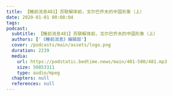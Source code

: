 ```yaml
---
title: 【睡前消息481】苏联解体前，戈尔巴乔夫的中国形象（上）
date: 2020-01-01 00:08:04
tags:
podcast:
  subtitle: 【睡前消息481】苏联解体前，戈尔巴乔夫的中国形象（上）
  authors: ['《睡前消息》编辑部']
  cover: /podcasts/main/assets/logo.png
  duration: 2239
  media:
    url: https://podstatic.bedtime.news/main/401-500/481.mp3
    size: 50853311
    type: audio/mpeg
  chapters: null
  references: null
---
```

